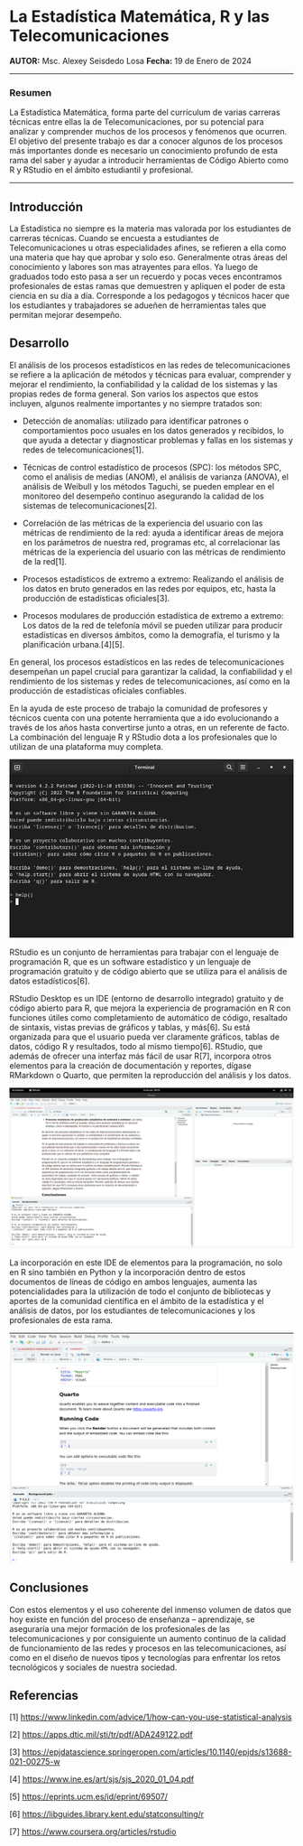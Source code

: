 # La Estadística Matemática, R y las Telecomunicaciones
**AUTOR:** Msc. Alexey Seisdedo Losa
**Fecha:** 19 de Enero de 2024
***

### Resumen

La Estadística Matemática, forma parte del currículum de varias carreras técnicas entre ellas la de Telecomunicaciones, por su potencial para analizar y comprender muchos de los procesos y fenómenos que ocurren. El objetivo del presente trabajo es dar a conocer algunos de los procesos más importantes donde es necesario un conocimiento profundo de esta rama del saber y ayudar a introducir herramientas de Código Abierto como R y RStudio en el ámbito estudiantil y profesional.
***

## Introducción

La Estadística no siempre es la materia mas valorada por los estudiantes de carreras técnicas. Cuando se encuesta a estudiantes de Telecomunicaciones u otras especialidades afines, se refieren a ella como una materia que hay que aprobar y solo eso. Generalmente otras áreas del conocimiento y labores son mas atrayentes para ellos. Ya luego de graduados todo esto pasa a ser un recuerdo y pocas veces encontramos profesionales de estas ramas que demuestren y apliquen el poder de esta ciencia en su día a día. Corresponde a los pedagogos y técnicos hacer que los estudiantes y trabajadores se adueñen de herramientas tales que permitan mejorar desempeño.

## Desarrollo

El análisis de los procesos estadísticos en las redes de telecomunicaciones se refiere a la aplicación de métodos y técnicas para evaluar, comprender y mejorar el rendimiento, la confiabilidad y la calidad de los sistemas y las propias redes de forma general. Son varios los aspectos que estos incluyen, algunos realmente importantes y no siempre tratados son:


- Detección de anomalías: utilizado para identificar patrones o comportamientos poco usuales en los datos generados y recibidos, lo que ayuda a detectar y diagnosticar problemas y fallas en los sistemas y redes de telecomunicaciones[1].


- Técnicas de control estadístico de procesos (SPC): los métodos SPC, como el análisis de medias (ANOM), el análisis de varianza (ANOVA), el análisis de Weibull y los métodos Taguchi, se pueden emplear en el monitoreo del desempeño continuo asegurando la calidad de los sistemas de telecomunicaciones[2].


- Correlación de las métricas de la experiencia del usuario con las métricas de rendimiento de la red: ayuda a identificar áreas de mejora en los parámetros de nuestra red, programas etc, al correlacionar las métricas de la experiencia del usuario con las métricas de rendimiento de la red[1].


- Procesos estadísticos de extremo a extremo: Realizando el análisis de los datos en bruto generados en las redes por equipos, etc, hasta la producción de estadísticas oficiales[3].


- Procesos modulares de producción estadística de extremo a extremo: Los datos de la red de telefonía móvil se pueden utilizar para producir estadísticas en diversos ámbitos, como la demografía, el turismo y la planificación urbana.[4][5].


En general, los procesos estadísticos en las redes de telecomunicaciones desempeñan un papel crucial para garantizar la calidad, la confiabilidad y el rendimiento de los sistemas y redes de telecomunicaciones, así como en la producción de estadísticas oficiales confiables.


En la ayuda de este proceso de trabajo la comunidad de profesores y técnicos cuenta con una potente herramienta que a ido evolucionando a través de los años hasta convertirse junto a otras, en un referente de facto. La combinación del lenguaje R y RStudio dota a los profesionales que lo utilizan de una plataforma muy completa.

![R en modo comando](rconsole.png "R en modo comando")

RStudio es un conjunto de herramientas para trabajar con el lenguaje de programación R, que es un software estadístico y un lenguaje de programación gratuito y de código abierto que se utiliza para el análisis de datos estadísticos[6].

 RStudio Desktop es un IDE (entorno de desarrollo integrado) gratuito y de código abierto para R, que mejora la experiencia de programación en R con funciones útiles como completamiento de automático de código, resaltado de sintaxis, vistas previas de gráficos y tablas, y más[6]. Su está organizada para que el usuario pueda ver claramente gráficos, tablas de datos, código R y resultados, todo al mismo tiempo[6]. RStudio, que además de ofrecer una interfaz más fácil de usar R[7], incorpora otros elementos para la creación de documentación y reportes, dígase RMarkdown o Quarto, que permiten la reproducción del análisis y los datos.

![Vista general del IDE RStudio Desktop](rstudioide.png "Vista general del IDE RStudio Desktop")


La incorporación en este IDE de elementos para la programación, no solo en R sino también en Python y la incorporación dentro de estos documentos de líneas de código en ambos lenguajes, aumenta las potencialidades para la utilización de todo el conjunto de bibliotecas y aportes de la comunidad científica en el ámbito de la estadística y el análisis de datos, por los estudiantes de telecomunicaciones y los profesionales de esta rama.

![Creación de un documento con Quarto](rstudioquarto.png "Creación de un documento con Quarto")


## Conclusiones

Con estos elementos y el uso coherente del inmenso volumen de datos que hoy existe en función del proceso de enseñanza – aprendizaje, se aseguraría una mejor formación de los profesionales de las telecomunicaciones y por consiguiente un aumento continuo de la calidad de funcionamiento de las redes y procesos en las telecomunicaciones, así como en el diseño de nuevos tipos y tecnologías para enfrentar los retos tecnológicos y sociales de nuestra sociedad.

## Referencias 

[1] https://www.linkedin.com/advice/1/how-can-you-use-statistical-analysis

[2] https://apps.dtic.mil/sti/tr/pdf/ADA249122.pdf

[3] https://epjdatascience.springeropen.com/articles/10.1140/epjds/s13688-021-00275-w

[4] https://www.ine.es/art/sjs/sjs_2020_01_04.pdf

[5] https://eprints.ucm.es/id/eprint/69507/

[6] https://libguides.library.kent.edu/statconsulting/r

[7] https://www.coursera.org/articles/rstudio
